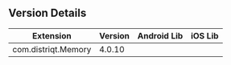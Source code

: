 ## Version Details

| Extension | Version | Android Lib | iOS Lib |
| --- | --- | --- | --- |
| com.distriqt.Memory | 4.0.10 |  |  |
